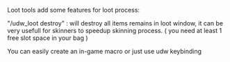 Loot tools add some features for loot process:

"/udw_loot destroy" : will destroy all items remains in loot window, it can be very usefull for skinners to speedup skinning
process. ( you need at least 1 free slot space in your bag )

You can easily create an in-game macro or just use udw keybinding
